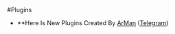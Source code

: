 #Plugins
* **Here Is New Plugins Created By 
[ArMan](https://github.com/Thisisarman) ([Telegram](https://telegram.me/thisisarman))
